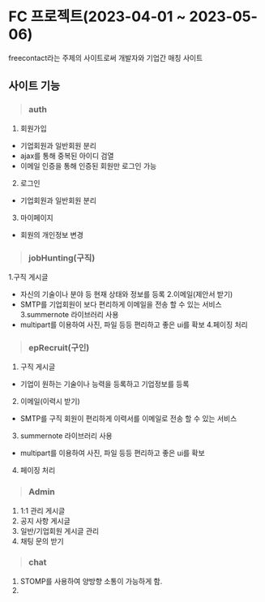 # FC 프로젝트(2023-04-01 ~ 2023-05-06)
freecontact라는 주제의 사이트로써 개발자와 기업간 매칭 사이트


## 사이트 기능
> ### auth
1. 회원가입
  - 기업회원과 일반회원 분리
  - ajax를 통해 중복된 아이디 검열
  - 이메일 인증을 통해 인증된 회원만 로그인 가능
   
2. 로그인
 - 기업회원과 일반회원 분리

3. 마이페이지
 - 회원의 개인정보 변경

> ### jobHunting(구직)
1.구직 게시글
 - 자신의 기술이나 분야 등 현재 상태와 정보를 등록
2.이메일(제안서 받기)
- SMTP를 기업회원이 보다 편리하게 이메일을 전송 할 수 있는 서비스
3.summernote 라이브러리 사용
 - multipart를 이용하여 사진, 파일 등등 편리하고 좋은 ui를 확보
4.페이징 처리 


> ### epRecruit(구인)
1. 구직 게시글
 - 기업이 원하는 기술이나 능력을 등록하고 기업정보를 등록
2. 이메일(이력시 받기)
- SMTP를 구직 회원이 편리하게 이력서를 이메일로 전송 할 수 있는 서비스
3. summernote 라이브러리 사용
 - multipart를 이용하여 사진, 파일 등등 편리하고 좋은 ui를 확보
4. 페이징 처리 

> ### Admin
1. 1:1 관리 게시글
2. 공지 사항 게시글
3. 일반/기업회원 게시글 관리
4. 채팅 문의 받기


> ### chat
1. STOMP를 사용하여 양방향 소통이 가능하게 함.
2. 

   
